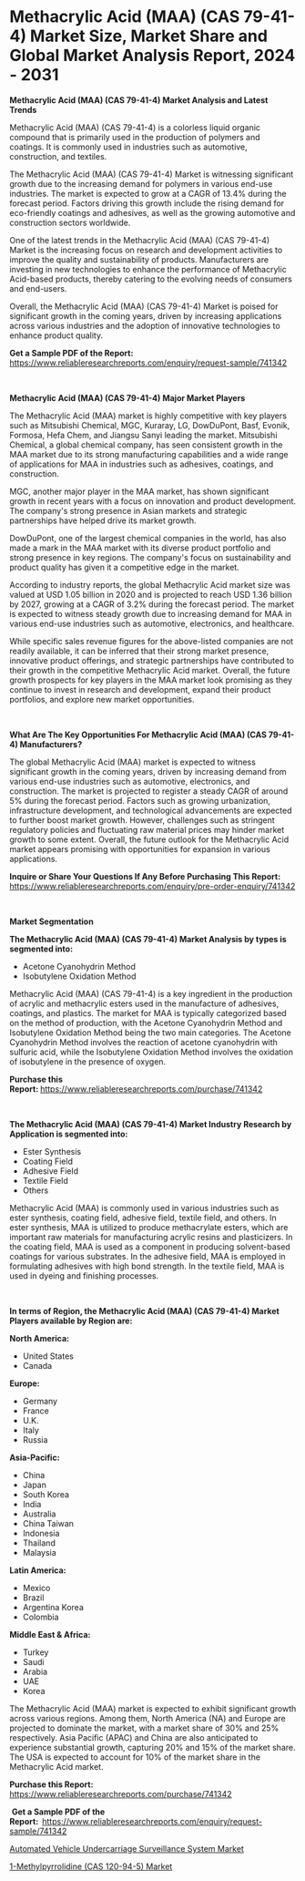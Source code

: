 <p><h1>Methacrylic Acid (MAA) (CAS 79-41-4) Market Size, Market Share and Global Market Analysis Report, 2024 - 2031</h1></p><p><strong>Methacrylic Acid (MAA) (CAS 79-41-4) Market Analysis and Latest Trends</strong></p>
<p><p>Methacrylic Acid (MAA) (CAS 79-41-4) is a colorless liquid organic compound that is primarily used in the production of polymers and coatings. It is commonly used in industries such as automotive, construction, and textiles.</p><p>The Methacrylic Acid (MAA) (CAS 79-41-4) Market is witnessing significant growth due to the increasing demand for polymers in various end-use industries. The market is expected to grow at a CAGR of 13.4% during the forecast period. Factors driving this growth include the rising demand for eco-friendly coatings and adhesives, as well as the growing automotive and construction sectors worldwide.</p><p>One of the latest trends in the Methacrylic Acid (MAA) (CAS 79-41-4) Market is the increasing focus on research and development activities to improve the quality and sustainability of products. Manufacturers are investing in new technologies to enhance the performance of Methacrylic Acid-based products, thereby catering to the evolving needs of consumers and end-users.</p><p>Overall, the Methacrylic Acid (MAA) (CAS 79-41-4) Market is poised for significant growth in the coming years, driven by increasing applications across various industries and the adoption of innovative technologies to enhance product quality.</p></p>
<p><strong>Get a Sample PDF of the Report:&nbsp;</strong> <a href="https://www.reliableresearchreports.com/enquiry/request-sample/741342">https://www.reliableresearchreports.com/enquiry/request-sample/741342</a></p>
<p>&nbsp;</p>
<p><strong>Methacrylic Acid (MAA) (CAS 79-41-4) Major Market Players</strong></p>
<p><p>The Methacrylic Acid (MAA) market is highly competitive with key players such as Mitsubishi Chemical, MGC, Kuraray, LG, DowDuPont, Basf, Evonik, Formosa, Hefa Chem, and Jiangsu Sanyi leading the market. Mitsubishi Chemical, a global chemical company, has seen consistent growth in the MAA market due to its strong manufacturing capabilities and a wide range of applications for MAA in industries such as adhesives, coatings, and construction.</p><p>MGC, another major player in the MAA market, has shown significant growth in recent years with a focus on innovation and product development. The company's strong presence in Asian markets and strategic partnerships have helped drive its market growth.</p><p>DowDuPont, one of the largest chemical companies in the world, has also made a mark in the MAA market with its diverse product portfolio and strong presence in key regions. The company's focus on sustainability and product quality has given it a competitive edge in the market.</p><p>According to industry reports, the global Methacrylic Acid market size was valued at USD 1.05 billion in 2020 and is projected to reach USD 1.36 billion by 2027, growing at a CAGR of 3.2% during the forecast period. The market is expected to witness steady growth due to increasing demand for MAA in various end-use industries such as automotive, electronics, and healthcare.</p><p>While specific sales revenue figures for the above-listed companies are not readily available, it can be inferred that their strong market presence, innovative product offerings, and strategic partnerships have contributed to their growth in the competitive Methacrylic Acid market. Overall, the future growth prospects for key players in the MAA market look promising as they continue to invest in research and development, expand their product portfolios, and explore new market opportunities.</p></p>
<p>&nbsp;</p>
<p><strong>What Are The Key Opportunities For Methacrylic Acid (MAA) (CAS 79-41-4) Manufacturers?</strong></p>
<p><p>The global Methacrylic Acid (MAA) market is expected to witness significant growth in the coming years, driven by increasing demand from various end-use industries such as automotive, electronics, and construction. The market is projected to register a steady CAGR of around 5% during the forecast period. Factors such as growing urbanization, infrastructure development, and technological advancements are expected to further boost market growth. However, challenges such as stringent regulatory policies and fluctuating raw material prices may hinder market growth to some extent. Overall, the future outlook for the Methacrylic Acid market appears promising with opportunities for expansion in various applications.</p></p>
<p><strong>Inquire or Share Your Questions If Any Before Purchasing This Report:</strong> <a href="https://www.reliableresearchreports.com/enquiry/pre-order-enquiry/741342">https://www.reliableresearchreports.com/enquiry/pre-order-enquiry/741342</a></p>
<p>&nbsp;</p>
<p><strong>Market Segmentation</strong></p>
<p><strong>The Methacrylic Acid (MAA) (CAS 79-41-4) Market Analysis by types is segmented into:</strong></p>
<p><ul><li>Acetone Cyanohydrin Method</li><li>Isobutylene Oxidation Method</li></ul></p>
<p><p>Methacrylic Acid (MAA) (CAS 79-41-4) is a key ingredient in the production of acrylic and methacrylic esters used in the manufacture of adhesives, coatings, and plastics. The market for MAA is typically categorized based on the method of production, with the Acetone Cyanohydrin Method and Isobutylene Oxidation Method being the two main categories. The Acetone Cyanohydrin Method involves the reaction of acetone cyanohydrin with sulfuric acid, while the Isobutylene Oxidation Method involves the oxidation of isobutylene in the presence of oxygen.</p></p>
<p><strong>Purchase this Report:&nbsp;</strong><a href="https://www.reliableresearchreports.com/purchase/741342">https://www.reliableresearchreports.com/purchase/741342</a></p>
<p>&nbsp;</p>
<p><strong>The Methacrylic Acid (MAA) (CAS 79-41-4) Market Industry Research by Application is segmented into:</strong></p>
<p><ul><li>Ester Synthesis</li><li>Coating Field</li><li>Adhesive Field</li><li>Textile Field</li><li>Others</li></ul></p>
<p><p>Methacrylic Acid (MAA) is commonly used in various industries such as ester synthesis, coating field, adhesive field, textile field, and others. In ester synthesis, MAA is utilized to produce methacrylate esters, which are important raw materials for manufacturing acrylic resins and plasticizers. In the coating field, MAA is used as a component in producing solvent-based coatings for various substrates. In the adhesive field, MAA is employed in formulating adhesives with high bond strength. In the textile field, MAA is used in dyeing and finishing processes.</p></p>
<p>&nbsp;</p>
<p><strong>In terms of Region, the Methacrylic Acid (MAA) (CAS 79-41-4) Market Players available by Region are:</strong></p>
<p>
    <p> <strong> North America: </strong>
        <ul>
            <li>United States</li>
            <li>Canada</li>
        </ul>
        </p> 
    <p> <strong> Europe: </strong>
        <ul>
            <li>Germany</li>
            <li>France</li>
            <li>U.K.</li>
            <li>Italy</li>
            <li>Russia</li>
        </ul>
        </p> 
    <p> <strong> Asia-Pacific: </strong>
        <ul>
            <li>China</li>
            <li>Japan</li>
            <li>South Korea</li>
            <li>India</li>
            <li>Australia</li>
            <li>China Taiwan</li>
            <li>Indonesia</li>
            <li>Thailand</li>
            <li>Malaysia</li>
        </ul>
        </p> 
    <p> <strong> Latin America: </strong>
        <ul>
            <li>Mexico</li>
            <li>Brazil</li>
            <li>Argentina Korea</li>
            <li>Colombia</li>
        </ul>
        </p> 
    <p> <strong> Middle East & Africa: </strong>
        <ul>
            <li>Turkey</li>
            <li>Saudi</li>
            <li>Arabia</li>
            <li>UAE</li>
            <li>Korea</li>
        </ul>
    </p>
    </p>
<p><p>The Methacrylic Acid (MAA) market is expected to exhibit significant growth across various regions. Among them, North America (NA) and Europe are projected to dominate the market, with a market share of 30% and 25% respectively. Asia Pacific (APAC) and China are also anticipated to experience substantial growth, capturing 20% and 15% of the market share. The USA is expected to account for 10% of the market share in the Methacrylic Acid market.</p></p>
<p><strong>Purchase this Report: </strong><a href="https://www.reliableresearchreports.com/purchase/741342">https://www.reliableresearchreports.com/purchase/741342</a></p>
<p>&nbsp;<strong>Get a Sample PDF of the Report:&nbsp;&nbsp;</strong><a href="https://www.reliableresearchreports.com/enquiry/request-sample/741342">https://www.reliableresearchreports.com/enquiry/request-sample/741342</a></p>
<p><strong></strong></p>
<p><p><a href="https://cute-banjo-8ca.notion.site/Automated-Vehicle-Undercarriage-Surveillance-System-Market-Size-and-Examines-its-Market-Scope-with-05aad3b3323744359b7d4c03592e1696">Automated Vehicle Undercarriage Surveillance System Market</a></p><p><a href="https://github.com/lataunyatinikmelvin59ilbd0dv/Market-Research-Report-List-1/blob/main/1-methylpyrrolidine-cas-120-94-5-market.md">1-Methylpyrrolidine (CAS 120-94-5) Market</a></p></p>